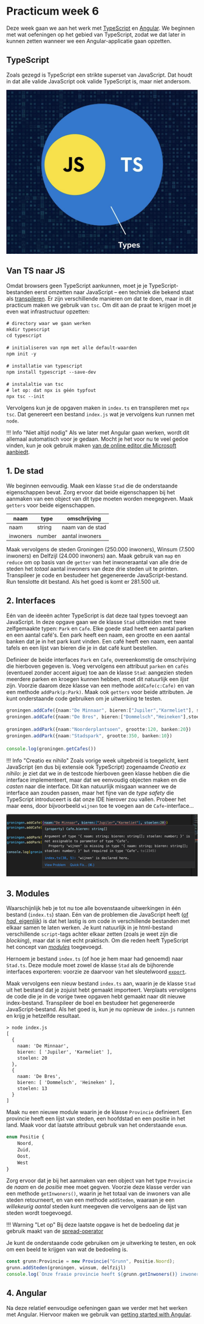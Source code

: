 # Practicum week 6

Deze week gaan we aan het werk met [TypeScript]() en [Angular](). We beginnen met wat oefeningen op het gebied van TypeScript, zodat we dat later in kunnen zetten wanneer we een Angular-applicatie gaan opzetten.

## TypeScript

Zoals gezegd is TypeScript een strikte superset van JavaScript. Dat houdt in dat alle valide JavaScript ook valide TypeScript is, maar niet andersom.

![TypeScript is een superset van JavaScript (van https://serokell.io/blog/why-typescript)](imgs/typescript.png)

## Van TS naar JS
Omdat browsers geen TypeScript aankunnen, moet je je TypeScript-bestanden eerst omzetten naar JavaScript – een techniek die bekend staat als [transpileren](https://learntypescript.dev/11/l3-transpilation). Er zijn verschillende manieren om dat te doen, maar in dit practicum maken we gebruik van `tsc`. Om dit aan de praat te krijgen moet je even wat infrastructuur opzetten:

```shell
# directory waar we gaan werken
mkdir typescript
cd typescript

# initialiseren van npm met alle default-waarden
npm init -y

# installatie van typescript
npm install typescript --save-dev

# instalaltie van tsc
# let op: dat npx is géén typfout
npx tsc --init
```

Vervolgens kun je de opgaven maken in `index.ts` en transpileren met `npx tsc`. Dat genereert een bestand `index.js` wat je vervolgens kun runnen met `node`.

!!! Info "Niet altijd nodig"
    Als we later met Angular gaan werken, wordt dit allemaal automatisch voor je gedaan. Mocht je het voor nu te veel gedoe vinden, kun je ook gebruik maken [van de online editor die Microsoft aanbiedt](https://www.typescriptlang.org/play).

## 1. De stad

We beginnen eenvoudig. Maak een klasse `Stad` die de onderstaande eigenschappen bevat. Zorg ervoor dat beide eigenschappen bij het aanmaken van een object van dit type moeten worden meegegeven. Maak `getters` voor beide eigenschappen.

naam | type | omschrijving
----|----|---
naam | string | naam van de stad
inwoners | number | aantal inwoners

Maak vervolgens de steden Groningen (250.000 inwoners), Winsum (7.500 inwoners) en Delfzijl (24.000 inwoners) aan. Maak gebruik van `map` en `reduce` om op basis van de `getter` van het inwoneraantal van alle drie de steden het *totaal* aantal inwoners van deze drie steden uit te printen. Transpileer je code en bestudeer het gegenereerde JavaScript-bestand. Run tenslotte dit bestand. Als het goed is komt er 281.500 uit.

## 2. Interfaces

Eén van de ideeën achter TypeScript is dat deze taal types toevoegt aan JavaScript. In deze opgave gaan we de klasse `Stad` uitbreiden met twee zelfgemaakte typen: `Park` en `Cafe`. Elke goede stad heeft een aantal parken en een aantal café's. Een park heeft een naam, een grootte en een aantal banken dat je in het park kunt vinden. Een café heeft een naam, een aantal tafels en een lijst van bieren die je in dat café kunt bestellen.

Definieer de beide interfaces `Park` en `Cafe`, overeenkomstig de omschrijving die hierboven gegeven is. Voeg vervolgens een attribuut `parken` en `cafés` (eventueel zonder accent aigue) toe aan de klasse `Stad`: aangezien steden meerdere parken en kroegen kunnen hebben, moet dit natuurlijk een *lijst* zijn. Voorzie daarom deze klasse van een methode `addCafe(c:Cafe)` en van een methode `addPark(p:Park)`. Maak ook `getters` voor beide attributen. Je kunt onderstaande code gebruiken om je uitwerking te testen.

```TypeScript
groningen.addCafe({naam:"De Minnaar", bieren:["Jupiler","Karmeliet"], stoelen:20})
groningen.addCafe({naam:"De Bres", bieren:["Dommelsch","Heineken"],stoelen:13})

groningen.addPark({naam:"Noorderplantsoen", grootte:120, banken:20})
groningen.addPark({naam:"Stadspark", grootte:350, banken:10})

console.log(groningen.getCafes())
```

!!! Info "Creatio ex nihilo"
    Zoals vorige week uitgebreid is toegelicht, kent JavaScript (en dus bij extensie ook TypeScript) zogenaamde *Creatio ex nihilo*: je ziet dat we in de testcode hierboven geen klasse hebben die die interface implementeert, maar dat we eenvoudig objecten maken en die *casten* naar die interface. Dit kan natuurlijk misgaan wanneer we de interface aan zouden passen, maar het fijne van de *type safety* die TypeScript introduceert is dat onze IDE hierover zou vallen. Probeer het maar eens, door bijvoorbeeld `wijnen` toe te voegen aan de `Cafe`-interface...

![De IDE helpt ons wanneer de types niet overeenkomen met de objecten](imgs/ide-error.png)


## 3. Modules

Waarschijnlijk heb je tot nu toe alle bovenstaande uitwerkingen in één bestand (`index.ts`) staan. Eén van de problemen die JavaScript heeft ([of *had*, eigenlijk](https://developer.mozilla.org/en-US/docs/Web/JavaScript/Guide/Modules)) is dat het lastig is om code in verschillende bestanden met elkaar samen te laten werken. Je kunt natuurlijk in je html-bestand verschillende `script`-tags achter elkaar zetten (zoals je weet zijn die *blocking*), maar dat is niet echt praktisch. Om die reden heeft TypeScript het concept van [*modules*](https://www.typescriptlang.org/docs/handbook/modules.html) toegevoegd.

Hernoem je bestand `index.ts` (of hoe je hem maar had genoemd) naar `Stad.ts`. Deze module moet zowel de klasse `Stad` als de bijhorende interfaces exporteren: voorzie ze daarvoor van het sleutelwoord [`export`](https://www.typescriptlang.org/docs/handbook/modules.html#export).

Maak vervolgens een nieuw bestand `index.ts` aan, waarin je de klasse `Stad` uit het bestand dat je zojuist hebt gemaakt importeert. Verplaats vervolgens de code die je in de vorige twee opgaven hebt gemaakt naar dit nieuwe index-bestand. Transpileer de boel en bestudeer het gegenereerde JavaScript-bestand. Als het goed is, kun je nu opnieuw de `index.js` runnen en krijg je hetzelfde resultaat.

```shell
> node index.js
[
  {
    naam: 'De Minnaar',
    bieren: [ 'Jupiler', 'Karmeliet' ],
    stoelen: 20
  },
  { 
    naam: 'De Bres', 
    bieren: [ 'Dommelsch', 'Heineken' ], 
    stoelen: 13 
  }
]
```

Maak nu een nieuwe module waarin je de klasse `Provincie` definieert. Een provincie heeft een lijst van steden, een hoofdstad en een positie in het land. Maak voor dat laatste attribuut gebruik van het onderstaande `enum`. 

```TypeScript
enum Positie {
    Noord,
    Zuid,
    Oost,
    West
}
```

Zorg ervoor dat je bij het aanmaken van een object van het type `Provincie` de *naam* en de *positie* mee moet gegven. Voorzie deze klasse verder van een methode `getInwoners()`, waarin je het totaal van de inwoners van alle steden retourneert, en van een methode `addSteden`, waaraan je een *willekeurig aantal* steden kunt meegeven die vervolgens aan de lijst van steden wordt toegevoegd.

!!! Warning "Let op"
    Bij deze laatste opgave is het de bedoeling dat je gebruik maakt van de [spread-operator](https://developer.mozilla.org/en-US/docs/Web/JavaScript/Reference/Operators/Spread_syntax)

Je kunt de onderstaande code gebruiken om je uitwerking te testen, en ook om een beeld te krijgen van wat de bedoeling is.

```TypeScript
const grunn:Provincie = new Provincie("Grunn", Positie.Noord);
grunn.addSteden(groningen, winsum, delfzijl)
console.log(`Onze fraaie provincie heeft ${grunn.getInwoners()} inwoners`)
```

## 4. Angular

Na deze relatief eenvoudige oefeningen gaan we verder met het werken met Angular. Hiervoor maken we gebruik van [getting started with Angular](https://angular.dev/tutorials/learn-angular).
